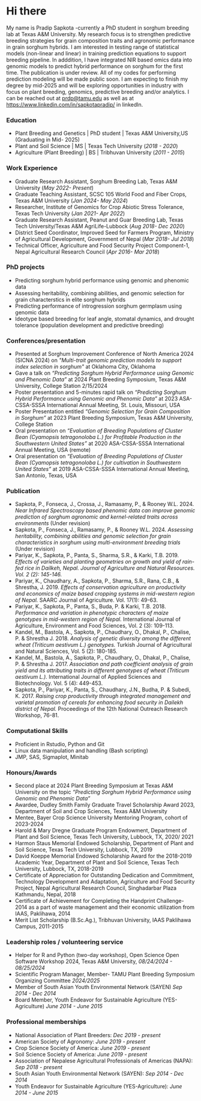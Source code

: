# Hi there
My name is Pradip Sapkota -currently a PhD student in sorghum breeding lab at Texas A&M University. My research focus is to strengthen predictive breeding strategies for grain composition traits and agronomic performance in grain sorghum hybrids. I am interested in testing range of statistical models (non-linear and linear) in training prediction equations to support breeding pipeline. In adddition, I have integrated NIR based omics data into genomic models to predict hybrid performance on sorghum for the first time. The publication is under review. All of my codes for performing prediction modeling will be made public soon. I am expecting to finish my degree by mid-2025 and will be exploring opportunities in industry with focus on plant breeding, genomics, predictive breeding and/or analytics. I can be reached out at prdp@tamu.edu as well as at https://www.linkedin.com/in/sapkotapradip/ in linkedIn.

### Education
- Plant Breeding and Genetics | PhD student | Texas A&M University,US (Graduating in Mid- 2025)
- Plant and Soil Science | MS | Texas Tech University (_2018 - 2020_)
- Agriculture (Plant Breeding) | BS | Tribhuvan University (_2011 - 2015_)


### Work Experience
- Graduate Research Assistant, Sorghum Breeding Lab, Texas A&M University (_May 2022- Present_)
- Graduate Teaching Assistant, SCSC 105 World Food and Fiber Crops, Texas A&M University (_Jan 2024- May 2024_)
- Researcher, Institute of Genomics for Crop Abiotic Stress Tolerance, Texas Tech University (_Jan 2021- Apr 2022_)
- Graduate Research Assistant, Peanut and Guar Breeding Lab, Texas Tech University/Texas A&M AgriLife-Lubbock (_Aug 2018- Dec 2020_)
- District Seed Coordinator, Improved Seed for Farmers Program, Ministry of Agricultural Development, Government of Nepal (_Mar 2018- Jul 2018_)
- Technical Officer, Agriculture and Food Security Project Component-1, Nepal Agricultural Research Council (_Apr 2016- Mar 2018_)

### PhD projects
- Predicting sorghum hybrid performance using genomic and phenomic data
- Assessing heritability, combining abilities, and genomic selection for grain characterstics in elite sorghum hybrids
- Predicting performance of introgression sorghum germplasm using genomic data
- Ideotype based breeding for leaf angle, stomatal dynamics, and drought tolerance (population development and predictive breeding)

### Conferences/presentation
- Presented at Sorghum Improvement Conference of North America 2024 (SICNA 2024) on _"Multi-trait genomic prediction models to support index selection in sorghum"_ at Oklahoma City, Oklahoma
- Gave a talk on _“Predicting Sorghum Hybrid Performance using Genomic and Phenomic Data”_ at 2024 Plant Breeding Symposium, Texas A&M University, College Station 2/15/2024
- Poster presentation and 5-minutes rapid talk on _“Predicting Sorghum Hybrid Performance using Genomic and Phenomic Data”_ at  2023 ASA-CSSA-SSSA International Annual Meeting, St. Louis, Missouri, USA
- Poster Presentation entitled _“Genomic Selection for Grain Composition in Sorghum”_ at 2023 Plant Breeding Symposium, Texas A&M University, College Station
- Oral presentation on _“Evaluation of Breeding Populations of Cluster Bean (Cyamopsis tetragonoloba L.) for Profitable Production in the Southwestern United States”_ at 2020 ASA-CSSA-SSSA International Annual Meeting, USA (remote)
- Oral presentation on _“Evaluation of Breeding Populations of Cluster Bean (Cyamopsis tetragonoloba L.) for cultivation in Southwestern United States”_ at 2019 ASA-CSSA-SSSA International Annual Meeting, San Antonio, Texas, USA

### Publication
- Sapkota, P., Fonseca, J., Crossa, J., Ramasamy, P., & Rooney W.L. 2024. _Near Infrared Spectroscopy based phenomic data can improve genomic prediction of sorghum agronomic and kernel-related traits across environments_ (Under revision)
- Sapkota, P., Fonseca, J., Ramasamy, P., & Rooney W.L. 2024. _Assessing heritability, combining abilities and genomic selection for grain characteristics in sorghum using multi-environment breeding trials_ (Under revision)
- Pariyar, K., Sapkota, P., Panta, S., Sharma, S.R., & Karki, T.B. 2019. _Effects of varieties and planting geometries on growth and yield of rain-fed rice in Dailkeh, Nepal. Journal of Agriculture and Natural Resources. Vol. 2 (2): 145-146._
- Pariyar, K., Chaudhary, A., Sapkota, P., Sharma, S.R., Rana, C.B., & Shrestha, J. 2019. _Effects of conservation agriculture on productivity and economics of maize based cropping systems in mid-western region of Nepal._ SAARC Journal of Agriculture. Vol. 17(1): 49-63.
- Pariyar, K., Sapkota, P., Panta, S., Buda, P. & Karki, T.B. 2018. _Performance and variation in phenotypic characters of maize genotypes in mid-western region of Nepal._ International Journal of Agriculture, Environment and Food Sciences, Vol. 2 (3): 109-113.
- Kandel, M., Bastola, A., Sapkota, P., Chaudhary, O., Dhakal, P., Chalise, P. & Shrestha J. 2018. _Analysis of genetic diversity among the different wheat (Triticum aestivum L.) genotypes._ Turkish Journal of Agricultural and Natural Sciences, Vol. 5 (2): 180-185.
- Kandel, M., Bastola, A., Sapkota, P., Chaudhary, O., Dhakal, P., Chalise, P. & Shrestha J. 2017. _Association and path coefficient analysis of grain yield and its attributing traits in different genotypes of wheat (Triticum aestivum L.)._ International Journal of Applied Sciences and Biotechnology. Vol. 5 (4): 449-453.
- Sapkota, P., Pariyar, K., Panta, S., Chaudhary, J.N., Budha, P. & Subedi, K. 2017. _Raising crop productivity through integrated management and varietal promotion of cereals for enhancing food security in Dailekh district of Nepal._ Proceedings of the 12th National Outreach Research Workshop, 76-81. 

### Computational Skills
- Proficient in Rstudio, Python and Git
- Linux data manipulation and handling (Bash scripting)
- JMP, SAS, Sigmaplot, Minitab

### Honours/Awards
- Second place at 2024 Plant Breeding Symposium at Texas A&M University on the topic _“Predicting Sorghum Hybrid Performance using Genomic and Phenomic Data”_
- Awardee, Dudley Smith Family Graduate Travel Scholarship Award 2023, Department of Soil and Crop Sciences, Texas A&M University
- Mentee, Bayer Crop Science University Mentoring Program, cohort of 2023-2024
- Harold & Mary Dregne Graduate Program Endowment, Department of Plant and Soil Science, Texas Tech University, Lubbock, TX, 2020/ 2021
- Harmon Staus Memorial Endowed Scholarship, Department of Plant and Soil Science, Texas Tech University, Lubbock, TX, 2019
- David Koeppe Memorial Endowed Scholarship Award for the 2018-2019 Academic Year, Department of Plant and Soil Science, Texas Tech University, Lubbock, TX, 2018-2019
- Certificate of Appreciation for Outstanding Dedication and Commitment, Technology Development and Adaptation, Agriculture and Food Security Project, Nepal Agricultural Research Council, Singhadarbar Plaza Kathmandu, Nepal, 2018
- Certificate of Achievement for Completing the Handprint Challenge-2014 as a part of waste management and their economic utilization from IAAS, Paklihawa, 2014
- Merit List Scholarship (B.Sc.Ag.), Tribhuvan University, IAAS Paklihawa Campus, 2011-2015

### Leadership roles / volunteering service
- Helper for R and Python (two-day workshop), Open Science Open Software Workshop 2024, Texas A&M University, _08/24/2024 - 08/25/2024_
- Scientific Program Manager, Member- TAMU Plant Breeding Symposium Organizing Committee _2024/2025_
- Member of South Asian Youth Environmental Network (SAYEN) _Sep 2014 - Dec 2014_
- Board Member, Youth Endeavor for Sustainable Agriculture (YES-Agriculture) _June 2014 - June 2015_

### Professional memberships
- National Association of Plant Breeders:                                                _Dec 2019 - present_
- American Society of Agronomy:                                                          _June 2019 - present_
- Crop Science Society of America:                                                       _June 2019 - present_
- Soil Science Society of America:                                                       _June 2019 - present_
- Association of Nepalese Agricultural Professionals of Americas (NAPA):                 _Sep 2018 - present_
- South Asian Youth Environmental Network (SAYEN):                                       _Sep 2014 - Dec 2014_
- Youth Endeavor for Sustainable Agriculture (YES-Agriculture):                          _June 2014 - June 2015_
